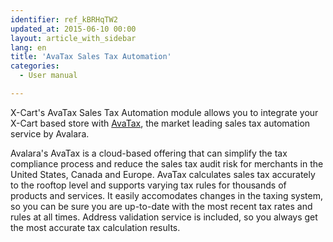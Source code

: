 ```yaml
---
identifier: ref_kBRHqTW2
updated_at: 2015-06-10 00:00
layout: article_with_sidebar
lang: en
title: 'AvaTax Sales Tax Automation'
categories:
  - User manual

---
```



X-Cart's AvaTax Sales Tax Automation module allows you to integrate your X-Cart based store with [AvaTax](http://avlr.co/1EPeUtq), the market leading sales tax automation service by Avalara. 

Avalara's AvaTax is a cloud-based offering that can simplify the tax compliance process and reduce the sales tax audit risk for merchants in the United States, Canada and Europe. AvaTax calculates sales tax accurately to the rooftop level and supports varying tax rules for thousands of products and services. It easily accomodates changes in the taxing system, so you can be sure you are up-to-date with the most recent tax rates and rules at all times. Address validation service is included, so you always get the most accurate tax calculation results.